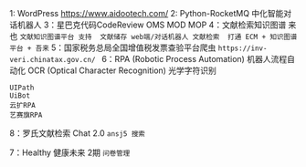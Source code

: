 1: WordPress https://www.aidootech.com/
2: Python-RocketMQ 中化智能对话机器人
3：星巴克代码CodeReview OMS MOD MOP
4：文献检索知识图谱 来也 
    ```
    文献知识图谱平台 支持 
        文献储存
        web端/对话机器人 文献检索 
        打通 ECM + 知识图谱平台 + 吾来
    ```
5：国家税务总局全国增值税发票查验平台爬虫
    ```
    https://inv-veri.chinatax.gov.cn/ 
    ```
6：RPA (Robotic Process Automation) 机器人流程自动化
    OCR (Optical Character Recognition) 光学字符识别
   ```
   UIPath 
   UiBot
   云扩RPA 
   艺赛旗RPA
   ```

8：罗氏文献检索 Chat 2.0 
    ```
    ansj5
    搜索
    ```

7：Healthy 健康未来 2期
    ```
    问卷管理
    ```

